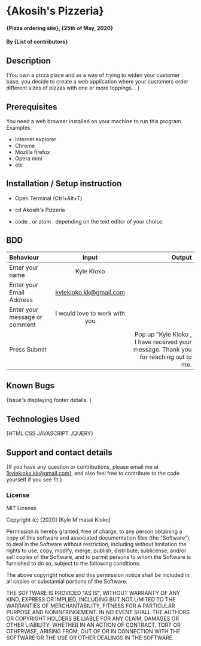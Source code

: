 # {Akosih's Pizzeria}
#### {Pizza ordering site}, {25th of May, 2020}
#### By **{List of contributors}**
## Description
{You own a pizza place and as a way of trying to widen your customer base, you decide to create a web application where your customers order different sizes of pizzas with one or more toppings. . }
## Prerequisites
You need a web browser installed on your machine to run this program. 
Examples:
  * Internet explorer
  * Chrome 
  * Mozilla firefox
  * Opera mini
  * etc
## Installation / Setup instruction
* Open Terminal {Ctrl+Alt+T}

* cd Akosih's Pizzeria

* code . or atom . depending on the text editor of your choise.
 ## BDD
| Behaviour      | Input        | Output       |
| :------------- | :----------: | -----------: |
|  Enter your name  |   Kyle Kioko |     |
| Enter your Email Address  | kylekioko.kk@gmail.com |   |
| Enter your message or comment   |  I would love to work with you     |     |
| Press Submit|     |Pop up "Kyle Kioko , I have received your message. Thank you for reaching out to me.| 
## Known Bugs
{Issue's displaying footer details. }
## Technologies Used
{HTML
CSS
JAVASCRIPT
JQUERY}
## Support and contact details
{If you have any question or contributions, please email me at [kylekioko.kk@gmail.com], and also feel free to contribute to the code yourself if you see fit.}
### License
MIT License

Copyright (c) [2020] [Kyle M'masai Kioko]

Permission is hereby granted, free of charge, to any person obtaining a copy
of this software and associated documentation files (the "Software"), to deal
in the Software without restriction, including without limitation the rights
to use, copy, modify, merge, publish, distribute, sublicense, and/or sell
copies of the Software, and to permit persons to whom the Software is
furnished to do so, subject to the following conditions:

The above copyright notice and this permission notice shall be included in all
copies or substantial portions of the Software.

THE SOFTWARE IS PROVIDED "AS IS", WITHOUT WARRANTY OF ANY KIND, EXPRESS OR
IMPLIED, INCLUDING BUT NOT LIMITED TO THE WARRANTIES OF MERCHANTABILITY,
FITNESS FOR A PARTICULAR PURPOSE AND NONINFRINGEMENT. IN NO EVENT SHALL THE
AUTHORS OR COPYRIGHT HOLDERS BE LIABLE FOR ANY CLAIM, DAMAGES OR OTHER
LIABILITY, WHETHER IN AN ACTION OF CONTRACT, TORT OR OTHERWISE, ARISING FROM,
OUT OF OR IN CONNECTION WITH THE SOFTWARE OR THE USE OR OTHER DEALINGS IN THE
SOFTWARE.
  
